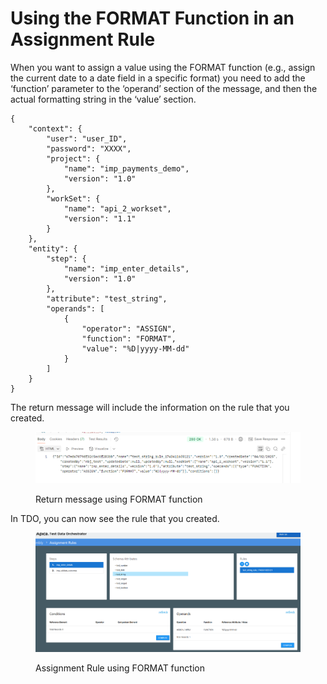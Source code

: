 # Using the FORMAT Function in an Assignment Rule

When you want to assign a value using the FORMAT function (e.g., assign the current date to a date field in a specific format) you need to add the ‘function’ parameter to the ‘operand’ section of the message, and then the actual formatting string in the ‘value’ section.

&#x20;

```
{
    "context": {
        "user": "user_ID",
        "password": "XXXX",
        "project": {
            "name": "imp_payments_demo",
            "version": "1.0"
        },
        "workSet": {
            "name": "api_2_workset",
            "version": "1.1"
        }
    },
    "entity": {
        "step": {
            "name": "imp_enter_details",
            "version": "1.0"
        },
        "attribute": "test_string",      
        "operands": [
            {
                "operator": "ASSIGN",
                "function": "FORMAT",
                "value": "%D|yyyy-MM-dd"
            }      
        ]
    }
}
```

&#x20;

The return message will include the information on the rule that you created.

<figure><img src="../../../../../../.gitbook/assets/image (803).png" alt=""><figcaption><p>Return message using FORMAT function</p></figcaption></figure>

In TDO, you can now see the rule that you created.

<figure><img src="../../../../../../.gitbook/assets/image (804).png" alt=""><figcaption><p>Assignment Rule using FORMAT function</p></figcaption></figure>
